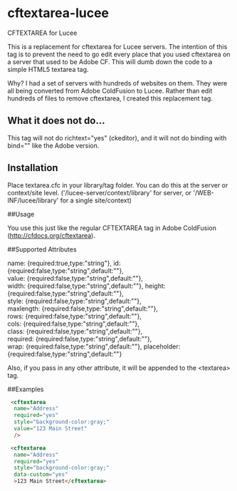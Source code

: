 # cftextarea-lucee
CFTEXTAREA for Lucee

This is a replacement for cftextarea for Lucee servers. The intention of this tag is to prevent the need to go edit every place that you used cftextarea on a server that used to be Adobe CF. This will dumb down the code to a simple HTML5 textarea tag.

Why? I had a set of servers with hundreds of websites on them. They were all being converted from Adobe ColdFusion to Lucee. Rather than edit hundreds of files to remove cftextarea, I created this replacement tag.

## What it does not do...

This tag will not do richtext="yes" (ckeditor), and it will not do binding with bind="" like the Adobe version.

## Installation

Place textarea.cfc in your library/tag folder. You can do this at the server or context/site level. ('/lucee-server/context/library' for server, or '/WEB-INF/lucee/library' for a single site/context)

##Usage

You use this just like the regular CFTEXTAREA tag in Adobe ColdFusion (http://cfdocs.org/cftextarea).

##Supported Attributes

name:			{required:true,type:"string"},
id:      	{required:false,type:"string",default:""},	
value: 			{required:false,type:"string",default:""},	
width: 			{required:false,type:"string",default:""}, 
height:  			{required:false,type:"string",default:""},	
style: 			{required:false,type:"string",default:""},	
maxlength: 		{required:false,type:"string",default:""},	
rows: 		{required:false,type:"string",default:""},	
cols: 			{required:false,type:"string",default:""},		
class: 		{required:false,type:"string",default:""},	
required: 			{required:false,type:"string",default:""},	
wrap: 			{required:false,type:"string",default:""}, 
placeholder: {required:false,type:"string",default:""} 

Also, if you pass in any other attribute, it will be appended to the &lt;textarea&gt; tag.

##Examples
```html
 <cftextarea 
  name="Address"
  required="yes"
  style="background-color:gray;"
  value="123 Main Street"
  />
```
```html
 <cftextarea 
  name="Address"
  required="yes"
  style="background-color:gray;"
  data-custom="yes"
  >123 Main Street</cftextarea>
```
